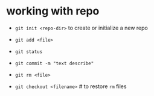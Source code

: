 # working with repo

- `git init <repo-dir>` to create or initialize a new repo

- `git add <file>`

- `git status`


- `git commit -m "text describe"`
- `git rm <file>`

- `git checkout <filename>` # to restore `rm` files
